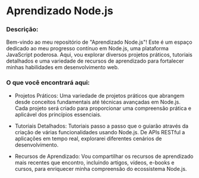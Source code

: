 # Aprendizado Node.js

### Descrição:

Bem-vindo ao meu repositório de "Aprendizado Node.js"! Este é um espaço dedicado ao meu progresso contínuo em Node.js, uma plataforma JavaScript poderosa. Aqui, vou explorar diversos projetos práticos, tutoriais detalhados e uma variedade de recursos de aprendizado para fortalecer minhas habilidades em desenvolvimento web.

### O que você encontrará aqui:

* Projetos Práticos: Uma variedade de projetos práticos que abrangem desde conceitos fundamentais até técnicas avançadas em Node.js. Cada projeto será criado para proporcionar uma compreensão prática e aplicável dos princípios essenciais.

* Tutoriais Detalhados: Tutoriais passo a passo que o guiarão através da criação de várias funcionalidades usando Node.js. De APIs RESTful a aplicações em tempo real, explorarei diferentes cenários de desenvolvimento.

* Recursos de Aprendizado: Vou compartilhar os recursos de aprendizado mais recentes que encontro, incluindo artigos, vídeos, e-books e cursos, para enriquecer minha compreensão do ecossistema Node.js.